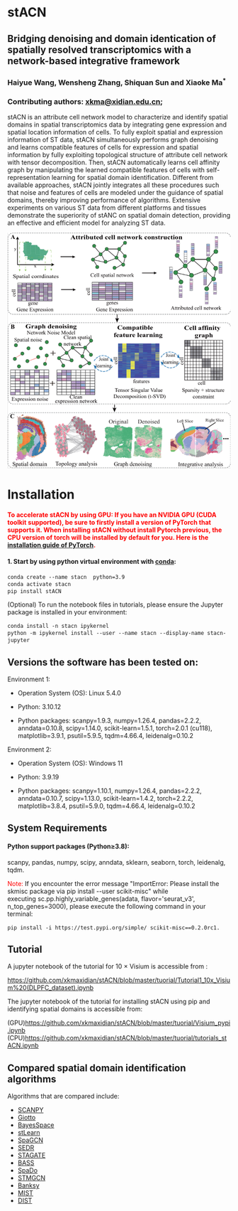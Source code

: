 # stACN 

## Bridging denoising and domain identication of spatially resolved transcriptomics with a network-based integrative framework 

### Haiyue Wang, Wensheng Zhang, Shiquan Sun and Xiaoke Ma<sup>*</sup> 

### Contributing authors: xkma@xidian.edu.cn;  

stACN is an attribute cell network model to characterize and identify spatial domains in spatial transcriptomics 
data by integrating gene expression and spatial location information of cells. To fully exploit spatial and expression
information of ST data, stACN simultaneously performs graph denoising and learns compatible features of cells for
expression and spatial information by fully exploiting topological structure of attribute cell network with tensor
decomposition. Then, stACN automatically learns cell affinity graph by manipulating the learned compatible features
of cells with self- representation learning for spatial domain identification. Different from available approaches,
stACN jointly integrates all these procedures such that noise and features of cells are modeled under the guidance
of spatial domains, thereby improving performance of algorithms. Extensive experiments on various ST data from different
platforms and tissues demonstrate the superiority of stANC on spatial domain detection, providing an effective and efficient
model for analyzing ST data.

![stACN_framework](docs/stACN_framework.png)  

# Installation

#### <font color='red'>To accelerate stACN by using GPU: If you have an NVIDIA GPU (CUDA toolkit supported), be sure to firstly install a version of PyTorch that supports it. When installing stACN without install Pytorch previous, the CPU version of torch will be installed by default for you. Here is the [installation guide of PyTorch](https://pytorch.org/get-started/locally/).</font>

#### 1. Start by using python virtual environment with [conda](https://anaconda.org/):

```shell
conda create --name stacn  python=3.9
conda activate stacn 
pip install stACN
```

(Optional) To run the notebook files in tutorials, please ensure the Jupyter package is installed in your environment:

```shell
conda install -n stacn ipykernel
python -m ipykernel install --user --name stacn --display-name stacn-jupyter
```

## Versions the software has been tested on:

Environment 1:

- Operation System (OS): Linux 5.4.0

- Python: 3.10.12

- Python packages: scanpy=1.9.3, numpy=1.26.4, pandas=2.2.2, anndata=0.10.8, scipy=1.14.0, scikit-learn=1.5.1, torch=2.0.1 (cu118), matplotlib=3.9.1, psutil=5.9.5, tqdm=4.66.4, leidenalg=0.10.2

Environment 2:

- Operation System (OS): Windows 11

- Python: 3.9.19

- Python packages: scanpy=1.10.1, numpy=1.26.4, pandas=2.2.2, anndata=0.10.7, scipy=1.13.0, scikit-learn=1.4.2, torch=2.2.2, matplotlib=3.8.4, psutil=5.9.0, tqdm=4.66.4, leidenalg=0.10.2

## System Requirements

#### Python support packages  (Python$\geq$3.8): 

scanpy, pandas, numpy, scipy, anndata, sklearn, seaborn, torch, leidenalg, tqdm.

<font color='red'>Note:</font> If you encounter the error message "ImportError: Please install the skmisc package via pip install --user scikit-misc" while executing sc.pp.highly_variable_genes(adata, flavor='seurat_v3', n_top_genes=3000), please execute the following command in your terminal:  
``` shell
pip install -i https://test.pypi.org/simple/ scikit-misc==0.2.0rc1.
```
## Tutorial

A jupyter notebook of the tutorial for 10 $\times$ Visium is accessible from :  

https://github.com/xkmaxidian/stACN/blob/master/tuorial/Tutorial1_10x_Visium%20(DLPFC_dataset).ipynb  

The jupyter notebook of the tutorial for installing stACN using pip and identifying spatial domains is accessible from:

(GPU)https://github.com/xkmaxidian/stACN/blob/master/tuorial/Visium_pypi.ipynb
(CPU)https://github.com/xkmaxidian/stACN/blob/master/tuorial/tutorials_stACN.ipynb



## Compared spatial domain identification algorithms

Algorithms that are compared include: 

* [SCANPY](https://github.com/scverse/scanpy-tutorials)
* [Giotto](https://github.com/drieslab/Giotto)
* [BayesSpace](https://github.com/edward130603/BayesSpace)
* [stLearn](https://github.com/BiomedicalMachineLearning/stLearn)
* [SpaGCN](https://github.com/jianhuupenn/SpaGCN)
* [SEDR](https://github.com/JinmiaoChenLab/SEDR/)
* [STAGATE](https://github.com/QIFEIDKN/STAGATE)
* [BASS](https://github.com/zhengli09/BASS)
* [SpaDo](https://github.com/bm2-lab/SpaDo)
* [STMGCN](https://github.com/sxj204/stmgcn)
* [Banksy](https://github.com/prabhakarlab/Banksy_py)
* [MIST](https://github.com/linhuawang/MIST)
* [DIST](https://github.com/zhaoyp1997/DIST)